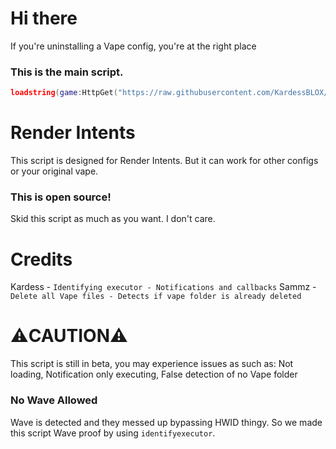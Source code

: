 # Hi there
If you're uninstalling a Vape config, you're at the right place

### This is the main script.
```lua
loadstring(game:HttpGet("https://raw.githubusercontent.com/KardessBLOX/VxpeFolderUninstaller/main/uninstall_main", true))()
```

# Render Intents
This script is designed for Render Intents. But it can work for other configs or your original vape.

### This is open source!
Skid this script as much as you want. I don't care.

# Credits
Kardess - ```Identifying executor - Notifications and callbacks```
Sammz - ```Delete all Vape files - Detects if vape folder is already deleted```

# ⚠️CAUTION⚠️
This script is still in beta, you may experience issues as such as: Not loading, Notification only executing, False detection of no Vape folder

### No Wave Allowed
Wave is detected and they messed up bypassing HWID thingy. So we made this script Wave proof by using ```identifyexecutor```.
